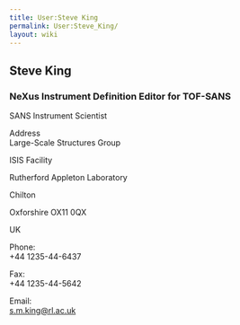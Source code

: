 ```yaml
---
title: User:Steve King
permalink: User:Steve_King/
layout: wiki
---
```


Steve King
----------

### NeXus Instrument Definition Editor for TOF-SANS

SANS Instrument Scientist

Address  
Large-Scale Structures Group

ISIS Facility

Rutherford Appleton Laboratory

Chilton

Oxforshire OX11 0QX

UK

Phone:  
+44 1235-44-6437

Fax:  
+44 1235-44-5642

Email:  
<s.m.king@rl.ac.uk>

